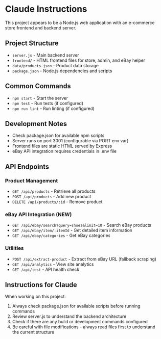 # Claude Instructions

This project appears to be a Node.js web application with an e-commerce store frontend and backend server.

## Project Structure
- `server.js` - Main backend server
- `frontend/` - HTML frontend files for store, admin, and eBay helper
- `data/products.json` - Product data storage
- `package.json` - Node.js dependencies and scripts

## Common Commands
- `npm start` - Start the server
- `npm test` - Run tests (if configured)
- `npm run lint` - Run linting (if configured)

## Development Notes
- Check package.json for available npm scripts
- Server runs on port 3001 (configurable via PORT env var)
- Frontend files are static HTML served by Express
- eBay API integration requires credentials in .env file

## API Endpoints

### Product Management
- `GET /api/products` - Retrieve all products
- `POST /api/products` - Add new product
- `DELETE /api/products/:id` - Remove product

### eBay API Integration (NEW)
- `GET /api/ebay/search?query=shoes&limit=10` - Search eBay products
- `GET /api/ebay/item/:itemId` - Get detailed item information
- `GET /api/ebay/categories` - Get eBay categories

### Utilities
- `POST /api/extract-product` - Extract from eBay URL (fallback scraping)
- `GET /api/analytics` - View site analytics
- `GET /api/test` - API health check

## Instructions for Claude
When working on this project:
1. Always check package.json for available scripts before running commands
2. Review server.js to understand the backend architecture
3. Check if there are any build or development commands configured
4. Be careful with file modifications - always read files first to understand the current structure
